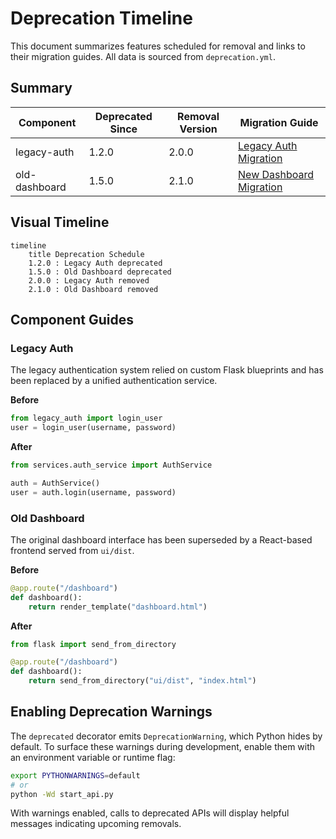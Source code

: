 # Deprecation Timeline

This document summarizes features scheduled for removal and links to their migration guides. All data is sourced from `deprecation.yml`.

## Summary

| Component | Deprecated Since | Removal Version | Migration Guide |
|-----------|-----------------|-----------------|----------------|
| legacy-auth | 1.2.0 | 2.0.0 | [Legacy Auth Migration](migration/legacy-auth.md) |
| old-dashboard | 1.5.0 | 2.1.0 | [New Dashboard Migration](migration/new-dashboard.md) |

## Visual Timeline

```mermaid
timeline
    title Deprecation Schedule
    1.2.0 : Legacy Auth deprecated
    1.5.0 : Old Dashboard deprecated
    2.0.0 : Legacy Auth removed
    2.1.0 : Old Dashboard removed
```

## Component Guides

### Legacy Auth

The legacy authentication system relied on custom Flask blueprints and has been replaced by a unified authentication service.

**Before**

```python
from legacy_auth import login_user
user = login_user(username, password)
```

**After**

```python
from services.auth_service import AuthService

auth = AuthService()
user = auth.login(username, password)
```

### Old Dashboard

The original dashboard interface has been superseded by a React-based frontend served from `ui/dist`.

**Before**

```python
@app.route("/dashboard")
def dashboard():
    return render_template("dashboard.html")
```

**After**

```python
from flask import send_from_directory

@app.route("/dashboard")
def dashboard():
    return send_from_directory("ui/dist", "index.html")
```

## Enabling Deprecation Warnings

The `deprecated` decorator emits `DeprecationWarning`, which Python hides by default. To surface these warnings during development, enable them with an environment variable or runtime flag:

```bash
export PYTHONWARNINGS=default
# or
python -Wd start_api.py
```

With warnings enabled, calls to deprecated APIs will display helpful messages indicating upcoming removals.

